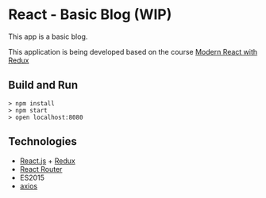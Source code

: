 # React - Basic Blog (WIP)
This app is a basic blog.

This application is being developed based on the course [Modern React with Redux](https://www.udemy.com/react-redux/)

## Build and Run

```
> npm install
> npm start
> open localhost:8080
```

## Technologies
* [React.js](https://github.com/facebook/react) + [Redux](https://github.com/reactjs/redux)
* [React Router](https://github.com/ReactTraining/react-router)
* ES2015
* [axios](https://github.com/axios/axios)
